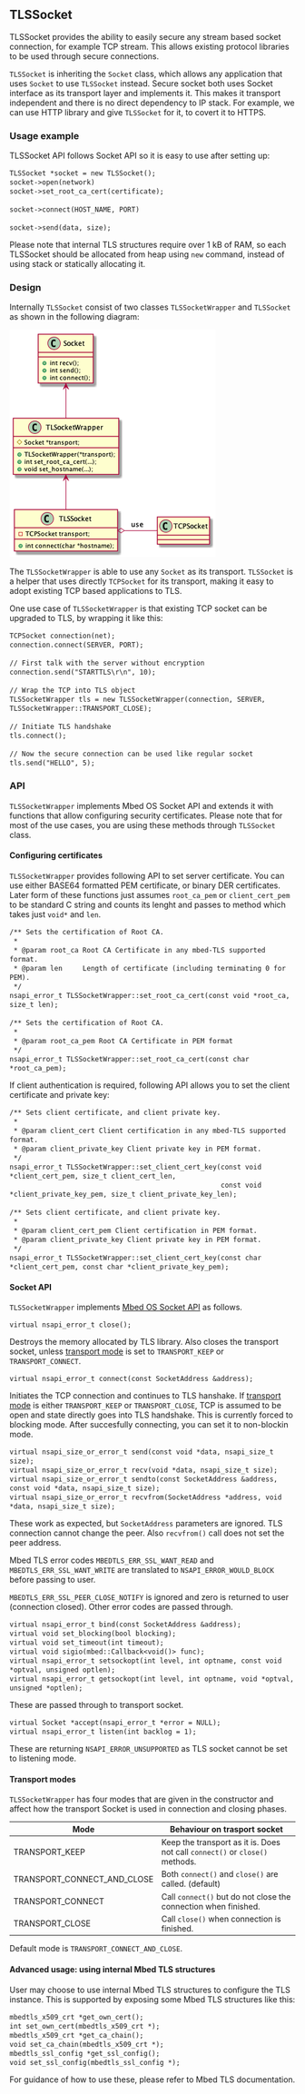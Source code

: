 ## TLSSocket

TLSSocket provides the ability to easily secure any stream based socket connection, for example TCP stream. This allows existing protocol libraries to be used through secure connections.

`TLSSocket` is inheriting the `Socket` class, which allows any application that uses `Socket` to use `TLSSocket` instead.
Secure socket both uses Socket interface as its transport layer and implements it. This makes it transport independent and there is no direct dependency to IP stack. For example, we can use HTTP library and give `TLSSocket` for it, to covert it to HTTPS.

### Usage example

TLSSocket API follows Socket API so it is easy to use after setting up:

```
TLSSocket *socket = new TLSSocket();
socket->open(network)
socket->set_root_ca_cert(certificate);

socket->connect(HOST_NAME, PORT)

socket->send(data, size);
```

Please note that internal TLS structures require over 1 kB of RAM, so each TLSSocket should be allocated from heap using `new` command, instead of using stack or statically allocating it.


### Design

Internally `TLSSocket` consist of two classes `TLSSocketWrapper` and `TLSSocket` as shown in the following diagram:

![TLSSocket UML](tlssocket.png)

The `TLSSocketWrapper` is able to use any `Socket` as its transport. `TLSSocket` is a helper that uses directly `TCPSocket` for its transport, making it easy to adopt existing TCP based applications to TLS.

One use case of `TLSSocketWrapper` is that existing TCP socket can be upgraded to TLS, by wrapping it like this:

```
TCPSocket connection(net);
connection.connect(SERVER, PORT);

// First talk with the server without encryption
connection.send("STARTTLS\r\n", 10);

// Wrap the TCP into TLS object
TLSSocketWrapper tls = new TLSSocketWrapper(connection, SERVER, TLSSocketWrapper::TRANSPORT_CLOSE);

// Initiate TLS handshake
tls.connect();

// Now the secure connection can be used like regular socket
tls.send("HELLO", 5);
```

### API

`TLSSocketWrapper` implements Mbed OS Socket API and extends it with functions that allow configuring security certificates. Please note that for most of the use cases, you are using these methods through `TLSSocket` class.

#### Configuring certificates

`TLSSocketWrapper` provides following API to set server certificate. You can use either BASE64 formatted PEM certificate, or binary DER certificates. Later form of these functions just assumes `root_ca_pem` or `client_cert_pem` to be standard C string and counts its lenght and passes to method which takes just `void*` and `len`.

```
/** Sets the certification of Root CA.
 *
 * @param root_ca Root CA Certificate in any mbed-TLS supported format.
 * @param len     Length of certificate (including terminating 0 for PEM).
 */
nsapi_error_t TLSSocketWrapper::set_root_ca_cert(const void *root_ca, size_t len);

/** Sets the certification of Root CA.
 *
 * @param root_ca_pem Root CA Certificate in PEM format
 */
nsapi_error_t TLSSocketWrapper::set_root_ca_cert(const char *root_ca_pem);
```

If client authentication is required, following API allows you to set the client certificate and private key:

```
/** Sets client certificate, and client private key.
 *
 * @param client_cert Client certification in any mbed-TLS supported format.
 * @param client_private_key Client private key in PEM format.
 */
nsapi_error_t TLSSocketWrapper::set_client_cert_key(const void *client_cert_pem, size_t client_cert_len,
                                                    const void *client_private_key_pem, size_t client_private_key_len);

/** Sets client certificate, and client private key.
 *
 * @param client_cert_pem Client certification in PEM format.
 * @param client_private_key Client private key in PEM format.
 */
nsapi_error_t TLSSocketWrapper::set_client_cert_key(const char *client_cert_pem, const char *client_private_key_pem);
```

#### Socket API

`TLSSocketWrapper` implements [Mbed OS Socket API](https://os.mbed.com/docs/v5.10/apis/network-socket.html) as follows.

```
virtual nsapi_error_t close();
```

Destroys the memory allocated by TLS library.
Also closes the transport socket, unless [transport mode](#transport-modes) is set to `TRANSPORT_KEEP` or `TRANSPORT_CONNECT`.


```
virtual nsapi_error_t connect(const SocketAddress &address);
```

Initiates the TCP connection and continues to TLS hanshake. If [transport mode](#transport-modes) is either `TRANSPORT_KEEP` or `TRANSPORT_CLOSE`, TCP is assumed to be open and state directly goes into TLS handshake.
This is currently forced to blocking mode. After succesfully connecting, you can set it to non-blockin mode.

```
virtual nsapi_size_or_error_t send(const void *data, nsapi_size_t size);
virtual nsapi_size_or_error_t recv(void *data, nsapi_size_t size);
virtual nsapi_size_or_error_t sendto(const SocketAddress &address, const void *data, nsapi_size_t size);
virtual nsapi_size_or_error_t recvfrom(SocketAddress *address, void *data, nsapi_size_t size);
```
These work as expected, but `SocketAddress` parameters are ignored. TLS connection cannot
change the peer. Also `recvfrom()` call does not set the peer address.

Mbed TLS error codes `MBEDTLS_ERR_SSL_WANT_READ` and `MBEDTLS_ERR_SSL_WANT_WRITE` are
translated to `NSAPI_ERROR_WOULD_BLOCK` before passing to user.

`MBEDTLS_ERR_SSL_PEER_CLOSE_NOTIFY` is ignored and zero is returned to user (connection closed). Other error codes are passed through.

```
virtual nsapi_error_t bind(const SocketAddress &address);
virtual void set_blocking(bool blocking);
virtual void set_timeout(int timeout);
virtual void sigio(mbed::Callback<void()> func);
virtual nsapi_error_t setsockopt(int level, int optname, const void *optval, unsigned optlen);
virtual nsapi_error_t getsockopt(int level, int optname, void *optval, unsigned *optlen);
```
These are passed through to transport socket.


```
virtual Socket *accept(nsapi_error_t *error = NULL);
virtual nsapi_error_t listen(int backlog = 1);
```
These are returning `NSAPI_ERROR_UNSUPPORTED` as TLS socket cannot be set to listening mode.

#### Transport modes

`TLSSocketWrapper` has four modes that are given in the constructor and affect how the transport Socket is used in connection and closing phases.

|Mode|Behaviour on trasport socket|
|----|----------------------------|
|TRANSPORT_KEEP | Keep the transport as it is. Does not call `connect()` or `close()` methods. |
|TRANSPORT_CONNECT_AND_CLOSE | Both `connect()` and `close()` are called. (default) |
|TRANSPORT_CONNECT | Call `connect()` but do not close the connection when finished.  |
|TRANSPORT_CLOSE | Call `close()` when connection is finished. |

Default mode is `TRANSPORT_CONNECT_AND_CLOSE`.


#### Advanced usage: using internal Mbed TLS structures

User may choose to use internal Mbed TLS structures to configure the TLS instance. This is supported by exposing some Mbed TLS structures like this:

```
mbedtls_x509_crt *get_own_cert();
int set_own_cert(mbedtls_x509_crt *);
mbedtls_x509_crt *get_ca_chain();
void set_ca_chain(mbedtls_x509_crt *);
mbedtls_ssl_config *get_ssl_config();
void set_ssl_config(mbedtls_ssl_config *);
```

For guidance of how to use these, please refer to Mbed TLS documentation.
